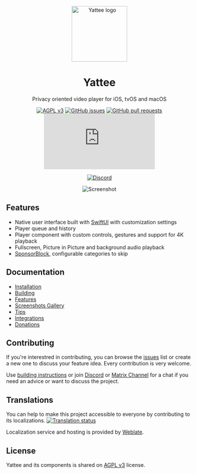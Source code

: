 <div align="center">
  <img src="https://r.yattee.stream/icons/yattee-150.png" width="150" height="150" alt="Yattee logo">
  <h1>Yattee</h1>
  <p>Privacy oriented video player for iOS, tvOS and macOS<br /></p>


[![AGPL v3](https://shields.io/badge/License-AGPL%20v3-blue.svg)](https://www.gnu.org/licenses/agpl-3.0.en.html)
[![GitHub issues](https://img.shields.io/github/issues/yattee/yattee)](https://github.com/yattee/yattee/issues)
[![GitHub pull requests](https://img.shields.io/github/issues-pr/yattee/yattee)](https://github.com/yattee/yattee/pulls)
[![Matrix](https://img.shields.io/matrix/yattee:matrix.org)](https://matrix.to/#/#Yattee:matrix.org)

[![Discord](https://invidget.switchblade.xyz/pSnNKhZHEG)](https://yattee.stream/discord)

![Screenshot](https://r.yattee.stream/screenshots/all-platforms.png)
</div>

## Features
* Native user interface built with [SwiftUI](https://developer.apple.com/xcode/swiftui/) with customization settings
* Player queue and history
* Player component with custom controls, gestures and support for 4K playback
* Fullscreen, Picture in Picture and background audio playback
* [SponsorBlock](https://sponsor.ajay.app/), configurable categories to skip

## Documentation
* [Installation](https://github.com/yattee/yattee/wiki/Installation-Instructions)
* [Building](https://github.com/yattee/yattee/wiki/Building-instructions)
* [Features](https://github.com/yattee/yattee/wiki/Features)
* [Screenshots Gallery](https://github.com/yattee/yattee/wiki/Screenshots-Gallery)
* [Tips](https://github.com/yattee/yattee/wiki/Tips)
* [Integrations](https://github.com/yattee/yattee/wiki/Integrations)
* [Donations](https://github.com/yattee/yattee/wiki/Donations)

## Contributing
If you're interestred in contributing, you can browse the [issues](https://github.com/yattee/yattee/issues) list or create a new one to discuss your feature idea. Every contribution is very welcome.

Use [building instructions](https://github.com/yattee/yattee/wiki/Building-instructions) or
join [Discord](https://yattee.stream/discord) or [Matrix Channel](https://matrix.to/#/#yattee:matrix.org) for a chat if you need an advice or want to discuss the project.

## Translations

You can help to make this project accessible to everyone by contributing to its localizations.
<a href="https://hosted.weblate.org/engage/yattee/">
<img src="https://hosted.weblate.org/widgets/yattee/-/localizable-strings/multi-auto.svg" alt="Translation status" />
</a>

Localization service and hosting is provided by [Weblate](https://weblate.org/en/).

## License
Yattee and its components is shared on [AGPL v3](https://www.gnu.org/licenses/agpl-3.0.en.html) license.
